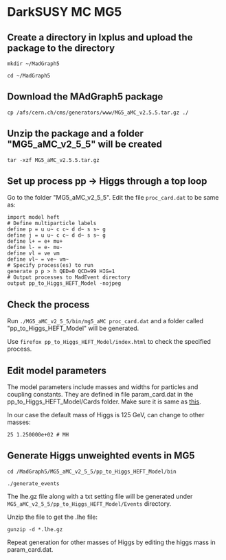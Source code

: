 # DarkSUSY MC MG5

## Create a directory in lxplus and upload the package to the directory

`mkdir ~/MadGraph5`
 
`cd ~/MadGraph5`

## Download the MAdGraph5 package

`cp /afs/cern.ch/cms/generators/www/MG5_aMC_v2.5.5.tar.gz ./`

## Unzip the package and a folder "MG5_aMC_v2_5_5" will be created

`tar -xzf MG5_aMC_v2.5.5.tar.gz`

## Set up process pp -> Higgs through a top loop

Go to the folder "MG5_aMC_v2_5_5". Edit the file `proc_card.dat` to be same as:

    import model heft
    # Define multiparticle labels
    define p = u u~ c c~ d d~ s s~ g
    define j = u u~ c c~ d d~ s s~ g
    define l+ = e+ mu+
    define l- = e- mu-
    define vl = ve vm
    define vl~ = ve~ vm~
    # Specify process(es) to run
    generate p p > h QED=0 QCD=99 HIG=1
    # Output processes to MadEvent directory
    output pp_to_Higgs_HEFT_Model -nojpeg

## Check the process
Run `./MG5_aMC_v2_5_5/bin/mg5_aMC proc_card.dat` and a folder called "pp_to_Higgs_HEFT_Model" will be generated. 

Use `firefox pp_to_Higgs_HEFT_Model/index.html` to check the specified process.

## Edit model parameters
The model parameters include masses and widths for particles and coupling constants. They are defined in file param_card.dat in the pp_to_Higgs_HEFT_Model/Cards folder. Make sure it is same as [this](https://github.com/weishi10141993/DarkSUSY_MC_MadGraph5_aMC-NLO/blob/master/param_card.dat).

In our case the default mass of Higgs is 125 GeV, can change to other masses:

`25 1.250000e+02 # MH`

## Generate Higgs unweighted events in MG5

`cd /MadGraph5/MG5_aMC_v2_5_5/pp_to_Higgs_HEFT_Model/bin`

`./generate_events`

The lhe.gz file along with a txt setting file will be generated under `MG5_aMC_v2_5_5/pp_to_Higgs_HEFT_Model/Events` directory.

Unzip the file to get the .lhe file:

`gunzip -d *.lhe.gz`

Repeat generation for other masses of Higgs by editing the higgs mass in param_card.dat.
